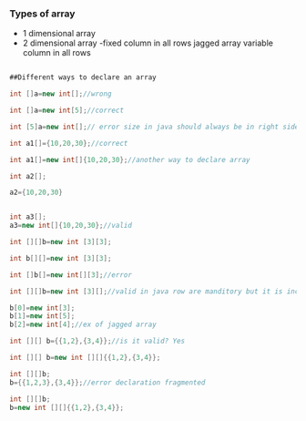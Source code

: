 
### Types of array
* 1 dimensional array
* 2 dimensional array -fixed column in all rows
jagged array variable column in all rows

```java

##Different ways to declare an array

int []a=new int[];//wrong

int []a=new int[5];//correct

int [5]a=new int[];// error size in java should always be in right side(RHS)

int a1[]={10,20,30};//correct

int a1[]=new int[]{10,20,30};//another way to declare array

int a2[];

a2={10,20,30}


int a3[];
a3=new int[]{10,20,30};//valid

int [][]b=new int [3][3];

int b[][]=new int [3][3];

int []b[]=new int[][3];//error

int [][]b=new int [3][];//valid in java row are manditory but it is incomplete to make it complete

b[0]=new int[3];
b[1]=new int[5];
b[2]=new int[4];//ex of jagged array

int [][] b={{1,2},{3,4}};//is it valid? Yes

int [][] b=new int [][]{{1,2},{3,4}};

int [][]b;
b={{1,2,3},{3,4}};//error declaration fragmented

int [][]b;
b=new int [][]{{1,2},{3,4}};
```
